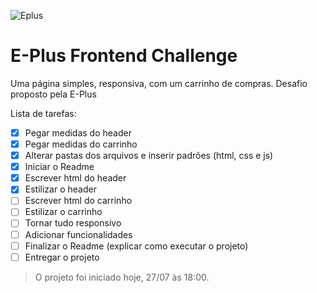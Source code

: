 ![Eplus](https://www.agenciaeplus.com.br/wp-content/themes/eplus/images/agencia-eplus-n-logo.png)

# E-Plus Frontend Challenge

Uma página simples, responsiva, com um carrinho de compras. Desafio proposto pela E-Plus 

Lista de tarefas:

 - [x] Pegar medidas do header
 - [x] Pegar medidas do carrinho
 - [x] Alterar pastas dos arquivos e inserir padrões (html, css e js)
 - [x] Iniciar o Readme
 - [x] Escrever html do header
 - [x] Estilizar o header
 - [ ] Escrever html do carrinho
 - [ ] Estilizar o carrinho
 - [ ] Tornar tudo responsivo
 - [ ] Adicionar funcionalidades
 - [ ] Finalizar o Readme (explicar como executar o projeto)
 - [ ] Entregar o projeto

> O projeto foi iniciado hoje, 27/07 às 18:00.
